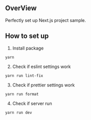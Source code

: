 ## OverView

Perfectly set up Next.js project sample.

## How to set up

1. Install package

```
yarn
```

2. Check if eslint settings work

```
yarn run lint-fix
```

3. Check if prettier settings work

```
yarn run format
```

4. Check if server run

```
yarn run dev
```
